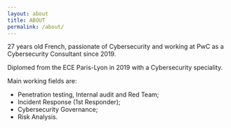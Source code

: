```yaml
---
layout: about
title: ABOUT
permalink: /about/
---
```


27 years old French, passionate of Cybersecurity and working at PwC as a Cybersecurity Consultant since 2019.

Diplomed from the ECE Paris-Lyon in 2019 with a Cybersecurity speciality.

Main working fields are:
- Penetration testing, Internal audit and Red Team;
- Incident Response (1st Responder);
- Cybersecurity Governance;
- Risk Analysis.